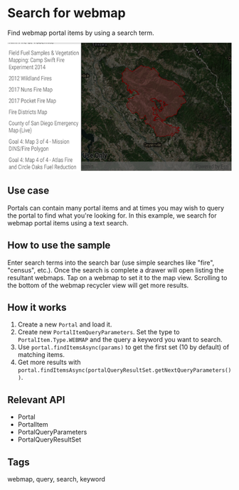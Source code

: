 # Search for webmap

Find webmap portal items by using a search term.

![Search for webmap App](search-for-webmap.png)

## Use case

Portals can contain many portal items and at times you may wish to query the portal to find what you're looking for. In this example, we search for webmap portal items using a text search.

## How to use the sample

Enter search terms into the search bar (use simple searches like "fire", "census", etc.). Once the search is complete a drawer will open listing the resultant webmaps. Tap on a webmap to set it to the map view. Scrolling to the bottom of the webmap recycler view will get more results.

## How it works

1. Create a new `Portal` and load it.
2. Create new `PortalItemQueryParameters`. Set the type to
   `PortalItem.Type.WEBMAP` and the query a keyword you want to search.
3. Use `portal.findItemsAsync(params)` to get the first set (10 by
   default) of matching items.
4. Get more results with
   `portal.findItemsAsync(portalQueryResultSet.getNextQueryParameters())`.


## Relevant API

* Portal
* PortalItem
* PortalQueryParameters
* PortalQueryResultSet

## Tags

webmap, query, search, keyword

